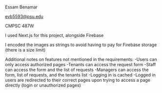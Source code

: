 Essam Benamar

evb5593@psu.edu

CMPSC 487W

I used Next.js for this project, alongside Firebase

I encoded the images as strings to avoid having to pay for Firebase storage (there is a size limit)

Additional notes on features not mentioned in the requirements:
-Users can only access authorized pages
  -Tenants can access the request form
  -Staff can access the form and the list of requests
  -Managers can access the form, list of requests, and the tenants list
-Logging in is cached
-Logged in users are redirected to their correct pages upon trying to access a page directly (login or unauthorized pages)
